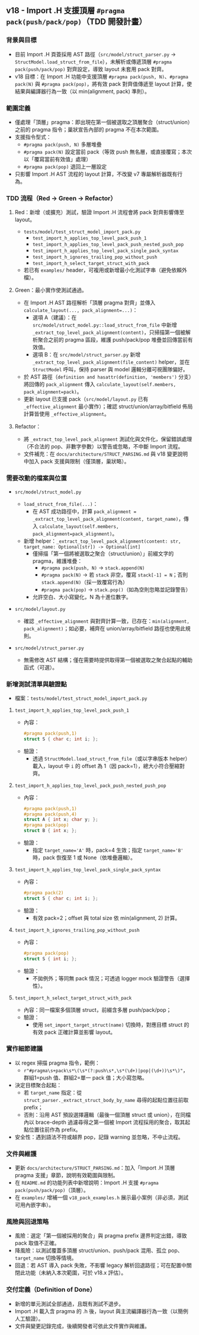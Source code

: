 ## v18 - Import .H 支援頂層 `#pragma pack(push/pack/pop)`（TDD 開發計畫）

### 背景與目標
- 目前 Import .H 頁簽採用 AST 路徑（`src/model/struct_parser.py` → `StructModel.load_struct_from_file`），未解析或傳遞頂層 `#pragma pack(push/pack/pop)` 對齊設定，導致 layout 未套用 pack 對齊。
- v18 目標：在 Import .H 功能中支援頂層 `#pragma pack(push, N)`、`#pragma pack(N)` 與 `#pragma pack(pop)`，將有效 pack 對齊值傳遞至 layout 計算，使結果與編譯器行為一致（以 min(alignment, pack) 準則）。

### 範圍定義
- 僅處理「頂層」pragma：即出現在第一個被選取之頂層聚合（struct/union）之前的 pragma 指令；巢狀宣告內部的 pragma 不在本次範圍。
- 支援指令型式：
  - `#pragma pack(push, N)` 多層堆疊
  - `#pragma pack(N)` 設定當前 pack（等效 push 無名層，或直接覆寫；本次以「覆寫當前有效值」處理）
  - `#pragma pack(pop)` 退回上一層設定
- 只影響 Import .H AST 流程的 layout 計算，不改變 v7 專屬解析器既有行為。

### TDD 流程（Red → Green → Refactor）
1) Red：新增（或擴充）測試，驗證 Import .H 流程會將 pack 對齊影響傳至 layout。
   - `tests/model/test_struct_model_import_pack.py`
     - `test_import_h_applies_top_level_pack_push_1`
     - `test_import_h_applies_top_level_pack_push_nested_push_pop`
     - `test_import_h_applies_top_level_pack_single_pack_syntax`
     - `test_import_h_ignores_trailing_pop_without_push`
     - `test_import_h_select_target_struct_with_pack`
   - 若已有 `examples/` header，可複用或新增最小化測試字串（避免依賴外檔）。

2) Green：最小實作使測試通過。
   - 在 Import .H AST 路徑解析「頂層 pragma 對齊」並傳入 `calculate_layout(..., pack_alignment=...)`：
     - 選項 A（建議）：在 `src/model/struct_model.py::load_struct_from_file` 中新增 `_extract_top_level_pack_alignment(content)`，只掃描第一個被解析聚合之前的 pragma 區段，維護 push/pack/pop 堆疊並回傳當前有效值。
     - 選項 B：在 `src/model/struct_parser.py` 新增 `_extract_top_level_pack_alignment(file_content)` helper，並在 `StructModel` 呼叫，保持 parser 與 model 邏輯分離可視團隊偏好。
   - 於 AST 路徑（`definition and hasattr(definition, 'members')` 分支）將回傳的 `pack_alignment` 傳入 `calculate_layout(self.members, pack_alignment=pack)`。
   - 更新 layout 已支援 pack（`src/model/layout.py` 已有 `_effective_alignment` 最小實作）；確認 struct/union/array/bitfield 佈局計算皆使用 `_effective_alignment`。

3) Refactor：
   - 將 `_extract_top_level_pack_alignment` 測試化與文件化，保留錯誤處理（不合法的 pop、非數字參數）以警告或忽略，不中斷 Import 流程。
   - 文件補充：在 `docs/architecture/STRUCT_PARSING.md` 與 v18 變更說明中加入 pack 支援與限制（僅頂層，巢狀略）。

### 需要改動的檔案與位置
- `src/model/struct_model.py`
  - `load_struct_from_file(...)`：
    - 在 AST 成功路徑中，計算 `pack_alignment = _extract_top_level_pack_alignment(content, target_name)`，傳入 `calculate_layout(self.members, pack_alignment=pack_alignment)`。
  - 新增 helper：`_extract_top_level_pack_alignment(content: str, target_name: Optional[str]) -> Optional[int]`
    - 僅掃描「第一個將被選取之聚合（struct/union）」前綴文字的 pragma，維護堆疊：
      - `#pragma pack(push, N)` → `stack.append(N)`
      - `#pragma pack(N)` → 若 `stack` 非空，覆寫 `stack[-1] = N`；否則 `stack.append(N)`（採一致覆寫行為）
      - `#pragma pack(pop)` → `stack.pop()`（如為空則忽略並記錄警告）
    - 允許空白、大小寫變化，N 為十進位數字。

- `src/model/layout.py`
  - 確認 `_effective_alignment` 與對齊計算一致，已存在：`min(alignment, pack_alignment)`；如必要，補齊在 union/array/bitfield 路徑也使用此規則。

- `src/model/struct_parser.py`
  - 無需修改 AST 結構；僅在需要時提供取得第一個被選取之聚合起點的輔助函式（可選）。

### 新增測試清單與驗證點
- 檔案：`tests/model/test_struct_model_import_pack.py`

1. `test_import_h_applies_top_level_pack_push_1`
   - 內容：
     ```c
     #pragma pack(push,1)
     struct S { char c; int i; };
     ```
   - 驗證：
     - 透過 `StructModel.load_struct_from_file`（或以字串版本 helper）載入，layout 中 `i` 的 offset 為 1（因 pack=1），總大小符合壓縮對齊。

2. `test_import_h_applies_top_level_pack_push_nested_push_pop`
   - 內容：
     ```c
     #pragma pack(push,1)
     #pragma pack(push,4)
     struct A { int x; char y; };
     #pragma pack(pop)
     struct B { int x; };
     ```
   - 驗證：
     - 指定 `target_name='A'` 時，pack=4 生效；指定 `target_name='B'` 時，pack 恢復至 1 或 None（依堆疊邏輯）。

3. `test_import_h_applies_top_level_pack_single_pack_syntax`
   - 內容：
     ```c
     #pragma pack(2)
     struct S { char c; int i; };
     ```
   - 驗證：
     - 有效 pack=2；offset 與 total size 依 min(alignment, 2) 計算。

4. `test_import_h_ignores_trailing_pop_without_push`
   - 內容：
     ```c
     #pragma pack(pop)
     struct S { int i; };
     ```
   - 驗證：
     - 不拋例外；等同無 pack 情況；可透過 logger mock 驗證警告（選擇性）。

5. `test_import_h_select_target_struct_with_pack`
   - 內容：同一檔案多個頂層 struct，前綴含多層 push/pack/pop；
   - 驗證：
     - 使用 `set_import_target_struct(name)` 切換時，對應目標 struct 的有效 pack 正確計算並影響 layout。

### 實作細節建議
- 以 regex 掃描 pragma 指令，範例：
  - `r"#pragma\s+pack\s*\(\s*(?:push\s*,\s*(\d+)|pop|(\d+))\s*\)"`，群組1=push 值、群組2=單一 pack 值；大小寫忽略。
- 決定目標聚合起點：
  - 若 `target_name` 指定：從 `struct_parser._extract_struct_body_by_name` 尋得的起點位置往前取 prefix；
  - 否則：沿用 AST 預設選擇邏輯（最後一個頂層 struct 或 union），在同檔內以 brace-depth 過濾尋得之第一個被 Import 流程採用的聚合，取其起點位置往前作為 prefix。
- 安全性：遇到語法不符或越界 pop，記錄 warning 並忽略，不中止流程。

### 文件與維護
- 更新 `docs/architecture/STRUCT_PARSING.md`：加入「Import .H 頂層 pragma 支援」章節，說明有效範圍與限制。
- 在 `README.md` 的功能列表中新增說明：Import .H 支援 `#pragma pack(push/pack/pop)`（頂層）。
- 在 `examples/` 增補一個 `v18_pack_examples.h` 展示最小案例（非必須，測試可用內嵌字串）。

### 風險與回退策略
- 風險：選定「第一個被採用的聚合」與 pragma prefix 邊界判定出錯，導致 pack 取值不正確。
- 降風險：以測試覆蓋多頂層 struct/union、push/pack 混用、孤立 pop、`target_name` 切換等情境。
- 回退：若 AST 導入 pack 失敗，不影響 legacy 解析回退路徑；可在配置中關閉此功能（未納入本次範圍，可於 v18.x 評估）。

### 交付定義（Definition of Done）
- 新增的單元測試全部通過，且既有測試不退步。
- Import .H 載入含 pragma 的 .h 後，layout 與主流編譯器行為一致（以簡例人工驗證）。
- 文件與變更記錄完成，後續開發者可依此文件實作與維護。

